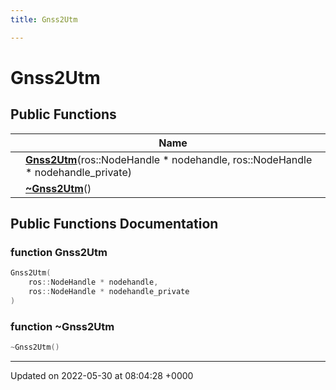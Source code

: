 ```yaml
---
title: Gnss2Utm

---
```


# Gnss2Utm





## Public Functions

|                | Name           |
| -------------- | -------------- |
| | **[Gnss2Utm](/medusa_base/api/markdown/medusa_nav/nav_tools/Classes/classGnss2Utm/#function-gnss2utm)**(ros::NodeHandle * nodehandle, ros::NodeHandle * nodehandle_private) |
| | **[~Gnss2Utm](/medusa_base/api/markdown/medusa_nav/nav_tools/Classes/classGnss2Utm/#function-~gnss2utm)**() |

## Public Functions Documentation

### function Gnss2Utm

```cpp
Gnss2Utm(
    ros::NodeHandle * nodehandle,
    ros::NodeHandle * nodehandle_private
)
```


### function ~Gnss2Utm

```cpp
~Gnss2Utm()
```


-------------------------------

Updated on 2022-05-30 at 08:04:28 +0000